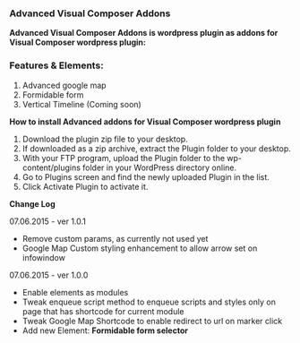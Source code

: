 ### Advanced Visual Composer Addons
**Advanced Visual Composer Addons is wordpress plugin as addons for Visual Composer wordpress plugin:**

### Features & Elements:  
1. Advanced google map
1. Formidable form
1. Vertical Timeline (Coming soon)

**How to install Advanced addons for Visual Composer wordpress plugin**

1. Download the plugin zip file to your desktop.
1. If downloaded as a zip archive, extract the Plugin folder to your desktop.
1. With your FTP program, upload the Plugin folder to the wp-content/plugins folder in your WordPress directory online.
1. Go to Plugins screen and find the newly uploaded Plugin in the list.
1. Click Activate Plugin to activate it.

**Change Log**

07.06.2015 - ver 1.0.1

 - Remove custom params, as currently not used yet
 - Google Map Custom styling enhancement to allow arrow set on infowindow


07.06.2015 - ver 1.0.0

 - Enable elements as modules
 - Tweak enqueue script method to enqueue scripts and styles only on page that has shortcode for current module
 - Tweak Google Map Shortcode to enable redirect to url on marker click
 - Add new Element: **Formidable form selector**

